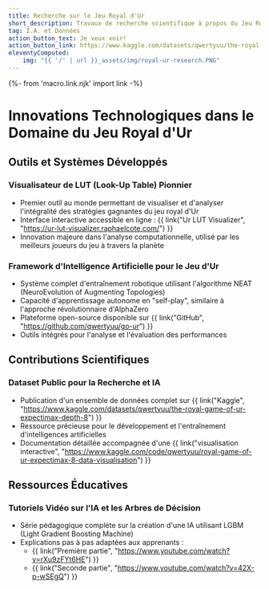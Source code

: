 ```yaml
---
title: Recherche sur le Jeu Royal d'Ur
short_description: Travaux de recherche scientifique à propos du Jeu Royal d'Ur
tag: I.A. et Données
action_button_text: Je veux voir!
action_button_link: https://www.kaggle.com/datasets/qwertyuu/the-royal-game-of-ur-expectimax-depth-8
eleventyComputed:
    img: "{{ '/' | url }}_assets/img/royal-ur-research.PNG"
---
```


{%- from 'macro.link.njk' import link -%}


# Innovations Technologiques dans le Domaine du Jeu Royal d'Ur

## Outils et Systèmes Développés

### Visualisateur de LUT (Look-Up Table) Pionnier
- Premier outil au monde permettant de visualiser et d'analyser l'intégralité des stratégies gagnantes du jeu royal d'Ur
- Interface interactive accessible en ligne : {{ link("Ur LUT Visualizer", "https://ur-lut-visualizer.raphaelcote.com/") }}
- Innovation majeure dans l'analyse computationnelle, utilisé par les meilleurs joueurs du jeu à travers la planète

### Framework d'Intelligence Artificielle pour le Jeu d'Ur
- Système complet d'entraînement robotique utilisant l'algorithme NEAT (NeuroEvolution of Augmenting Topologies)
- Capacité d'apprentissage autonome en "self-play", similaire à l'approche révolutionnaire d'AlphaZero
- Plateforme open-source disponible sur {{ link("GitHub", "https://github.com/qwertyuu/go-ur") }}
- Outils intégrés pour l'analyse et l'évaluation des performances

## Contributions Scientifiques

### Dataset Public pour la Recherche et IA
- Publication d'un ensemble de données complet sur {{ link("Kaggle", "https://www.kaggle.com/datasets/qwertyuu/the-royal-game-of-ur-expectimax-depth-8") }}
- Ressource précieuse pour le développement et l'entraînement d'intelligences artificielles
- Documentation détaillée accompagnée d'une {{ link("visualisation interactive", "https://www.kaggle.com/code/qwertyuu/royal-game-of-ur-expectimax-8-data-visualisation") }}

## Ressources Éducatives

### Tutoriels Vidéo sur l'IA et les Arbres de Décision
- Série pédagogique complète sur la création d'une IA utilisant LGBM (Light Gradient Boosting Machine)
- Explications pas à pas adaptées aux apprenants :
  - {{ link("Première partie", "https://www.youtube.com/watch?v=rXu9zFYt6HE") }}
  - {{ link("Seconde partie", "https://www.youtube.com/watch?v=42X-p-wSEgQ") }}
